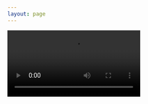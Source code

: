 ```yaml
---
layout: page
---
```


<script setup>

import Video from "../.vitepress/theme/components/Video.vue"

</script>

<Video src='https://www.mnapi.cn/tm.php?type=video'   />